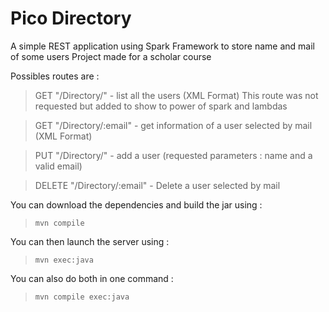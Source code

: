 # Pico Directory

A simple REST application using Spark Framework
to store name and mail of some users
Project made for a scholar course

Possibles routes are :

> GET "/Directory/" - list all the users (XML Format)
 This route was not requested but added to show to power of spark and lambdas

> GET "/Directory/:email" - get information of a user selected by mail (XML Format)

> PUT "/Directory/" - add a user (requested parameters : name and a valid email)

> DELETE "/Directory/:email" - Delete a user selected by mail


You can download the dependencies and build the jar using :
> `mvn compile`

You can then launch the server using :
> `mvn exec:java`

You can also do both in one command :
> `mvn compile exec:java`